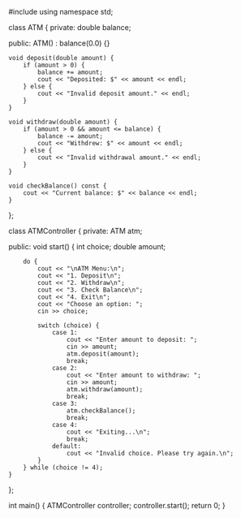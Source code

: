 #include <iostream>
using namespace std;

class ATM {
private:
    double balance;

public:
    ATM() : balance(0.0) {}

    void deposit(double amount) {
        if (amount > 0) {
            balance += amount;
            cout << "Deposited: $" << amount << endl;
        } else {
            cout << "Invalid deposit amount." << endl;
        }
    }

    void withdraw(double amount) {
        if (amount > 0 && amount <= balance) {
            balance -= amount;
            cout << "Withdrew: $" << amount << endl;
        } else {
            cout << "Invalid withdrawal amount." << endl;
        }
    }

    void checkBalance() const {
        cout << "Current balance: $" << balance << endl;
    }
};

class ATMController {
private:
    ATM atm;

public:
    void start() {
        int choice;
        double amount;

        do {
            cout << "\nATM Menu:\n";
            cout << "1. Deposit\n";
            cout << "2. Withdraw\n";
            cout << "3. Check Balance\n";
            cout << "4. Exit\n";
            cout << "Choose an option: ";
            cin >> choice;

            switch (choice) {
                case 1:
                    cout << "Enter amount to deposit: ";
                    cin >> amount;
                    atm.deposit(amount);
                    break;
                case 2:
                    cout << "Enter amount to withdraw: ";
                    cin >> amount;
                    atm.withdraw(amount);
                    break;
                case 3:
                    atm.checkBalance();
                    break;
                case 4:
                    cout << "Exiting...\n";
                    break;
                default:
                    cout << "Invalid choice. Please try again.\n";
            }
        } while (choice != 4);
    }
};

int main() {
    ATMController controller;
    controller.start();
    return 0;
}
